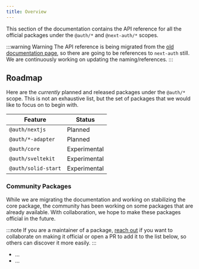 ```yaml
---
title: Overview
---
```


This section of the documentation contains the API reference for all the official packages under the `@auth/*` and `@next-auth/*` scopes.

:::warning Warning
The API reference is being migrated from the [old documentation page](https://next-auth.js.org), so there are going to be references to `next-auth` still. We are continuously working on updating the naming/references.
:::

## Roadmap

Here are the _currently_ planned and released packages under the `@auth/*` scope. This is not an exhaustive list, but the set of packages that we would like to focus on to begin with.

| Feature             | Status       |
| ------------------- | ------------ |
| `@auth/nextjs`      | Planned      |
| `@auth/*-adapter`   | Planned      |
| `@auth/core`        | Experimental |
| `@auth/sveltekit`   | Experimental |
| `@auth/solid-start` | Experimental |

### Community Packages

While we are migrating the documentation and working on stabilizing the core package, the community has been working on some packages that are already available. With collaboration, we hope to make these packages official in the future.

:::note
If you are a maintainer of a package, [reach out](https://twitter.com/balazsorban44) if you want to collaborate on making it official or open a PR to add it to the list below, so others can discover it more easily.
:::

- ...
- ...
